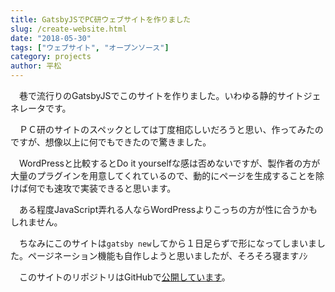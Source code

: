 ```yaml
---
title: GatsbyJSでPC研ウェブサイトを作りました
slug: /create-website.html
date: "2018-05-30"
tags: ["ウェブサイト", "オープンソース"]
category: projects
author: 平松
---
```


　巷で流行りのGatsbyJSでこのサイトを作りました。いわゆる静的サイトジェネレータです。

　ＰＣ研のサイトのスペックとしては丁度相応しいだろうと思い、作ってみたのですが、想像以上に何でもできたので驚きました。

　WordPressと比較するとDo it yourselfな感は否めないですが、製作者の方が大量のプラグインを用意してくれているので、動的にページを生成することを除けば何でも速攻で実装できると思います。

　ある程度JavaScript弄れる人ならWordPressよりこっちの方が性に合うかもしれません。

　ちなみにこのサイトは`gatsby new`してから１日足らずで形になってしまいました。ページネーション機能も自作しようと思いましたが、そろそろ寝ますﾉｼ

　このサイトのリポジトリはGitHubで[公開しています](https://github.com/ShigaPC/SPCWeb "公開しています")。